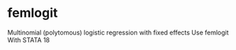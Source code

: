 # femlogit
Multinomial (polytomous) logistic regression with fixed effects Use femlogit With STATA 18

